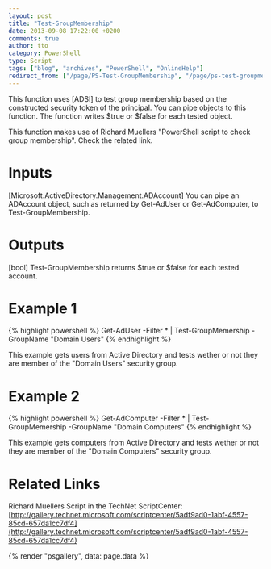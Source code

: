 ```yaml
---
layout: post
title: "Test-GroupMembership"
date: 2013-09-08 17:22:00 +0200
comments: true
author: tto
category: PowerShell
type: Script
tags: ["blog", "archives", "PowerShell", "OnlineHelp"]
redirect_from: ["/page/PS-Test-GroupMembership", "/page/ps-test-groupmembership"]
---
```

This function uses [ADSI] to test group membership based on the constructed security token of the principal. You can pipe objects to this function. The function writes $true or $false for each tested object.

<!-- more --> 
This function makes use of Richard Muellers "PowerShell script to check group membership". Check the related link.

# Inputs
[Microsoft.ActiveDirectory.Management.ADAccount]
You can pipe an ADAccount object, such as returned by Get-AdUser or Get-AdComputer, to Test-GroupMembership.

# Outputs
[bool]
Test-GroupMembership returns $true or $false for each tested account.

# Example 1
{% highlight powershell %}
Get-AdUser -Filter * | Test-GroupMemership -GroupName "Domain Users"
{% endhighlight %}

This example gets users from Active Directory and tests wether or not they are member of the "Domain Users" security group.

# Example 2
{% highlight powershell %}
Get-AdComputer -Filter * | Test-GroupMemership -GroupName "Domain Computers"
{% endhighlight %}

This example gets computers from Active Directory and tests wether or not they are member of the "Domain Computers" security group.

# Related Links
Richard Muellers Script in the TechNet ScriptCenter: [http://gallery.technet.microsoft.com/scriptcenter/5adf9ad0-1abf-4557-85cd-657da1cc7df4](http://gallery.technet.microsoft.com/scriptcenter/5adf9ad0-1abf-4557-85cd-657da1cc7df4)


{% render "psgallery", data: page.data %}
